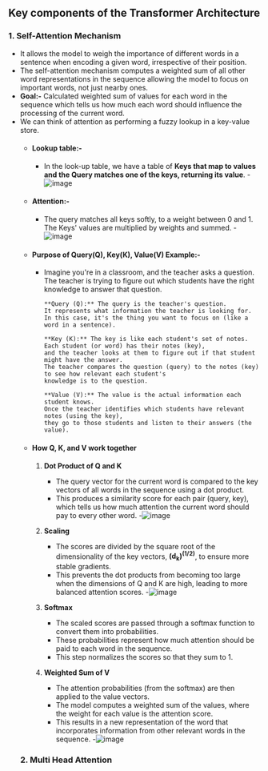 ## Key components of the Transformer Architecture

### 1. Self-Attention Mechanism
- It allows the model to weigh the importance of different words in a sentence when encoding a
  given word, irrespective of their position.
- The self-attention mechanism computes a weighted sum of all other word representations in
  the sequence allowing the model to focus on important words, not just nearby ones.
- **Goal:-** Calculated weighted sum of values for each word in the sequence which tells us how
 much each word should influence the processing of the current word.  
- We can think of attention as performing a fuzzy lookup in a key-value store.
  - #### Lookup table:-
    - In the look-up table, we have a table of **Keys that map to values and the Query matches
      one of the keys, returning its value**.
    -![image](https://github.com/user-attachments/assets/f8a3bf84-8105-4b2f-8077-f005f59b0051)
  - #### Attention:-
    -  The query matches all keys softly, to a weight between 0 and 1.
      The Keys' values are multiplied by weights and summed.
    -![image](https://github.com/user-attachments/assets/7da15bfd-be78-48d0-8e17-88eaf0e53d20)
  - #### Purpose of Query(Q), Key(K), Value(V) Example:-
    - Imagine you're in a classroom, and the teacher asks a question.
      The teacher is trying to figure out which students have the right knowledge to answer
      that question.

          **Query (Q):** The query is the teacher's question. 
          It represents what information the teacher is looking for. 
          In this case, it's the thing you want to focus on (like a word in a sentence).
          
          **Key (K):** The key is like each student's set of notes. 
          Each student (or word) has their notes (key), 
          and the teacher looks at them to figure out if that student might have the answer. 
          The teacher compares the question (query) to the notes (key) to see how relevant each student's 
          knowledge is to the question.
          
          **Value (V):** The value is the actual information each student knows. 
          Once the teacher identifies which students have relevant notes (using the key), 
          they go to those students and listen to their answers (the value).
  - #### How Q, K, and V work together
      1. **Dot Product of Q and K**
          -  The query vector for the current word is compared to the key vectors of
            all words in the sequence using a dot product.
          - This produces a similarity score for each pair (query, key),
             which tells us how much attention the current word should pay to every other word.
             -![image](https://github.com/user-attachments/assets/aba07666-944f-4c6f-9d9f-90b3115c1082)

      3. **Scaling**
          - The scores are divided by the square root of the dimensionality of the key vectors,
            **(d<sub>k</sub>)<sup>(1/2)</sup>**, to ensure more stable gradients.
          - This prevents the dot products from becoming too large when the dimensions of Q and K are high,
            leading to more balanced attention scores.
            -![image](https://github.com/user-attachments/assets/3f1d9f66-17af-4cbe-ba69-8e8744baa522)
      5. **Softmax**
          -  The scaled scores are passed through a softmax function to convert them into probabilities.
          -  These probabilities represent how much attention should be paid to each word in the sequence.
          -  This step normalizes the scores so that they sum to 1.
      7. **Weighted Sum of V**
          - The attention probabilities (from the softmax) are then applied to the value vectors.
          - The model computes a weighted sum of the values, where the weight for each value is the attention score.
          - This results in a new representation of the word that incorporates information from other relevant words in the sequence.
          -![image](https://github.com/user-attachments/assets/963278c1-639d-40d8-8ee7-9899b500259d)
  ### 2. Multi Head Attention
  
  
